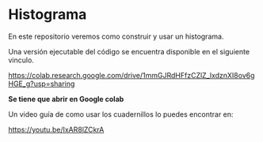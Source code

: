# Histograma
En este repositorio veremos como construir y usar un histograma.

Una versión ejecutable del código se encuentra disponible en el siguiente vinculo.

https://colab.research.google.com/drive/1mmGJRdHFfzCZlZ_lxdznXI8ov6gHGE_g?usp=sharing


**Se tiene que abrir en Google colab**

Un video guía de como usar los cuadernillos lo puedes encontrar en:

https://youtu.be/IxAR8lZCkrA
